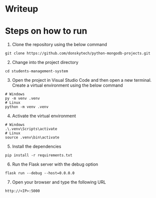 # Writeup  
  
# Steps on how to run  
1.  Clone the repository using the below command  
```
git clone https://github.com/donskytech/python-mongodb-projects.git
```  
2. Change into the project directory
```
cd students-management-system
```
3. Open the project in Visual Studio Code and then open a new terminal.  Create a virtual environment using the below command
```
# Windows
py -m venv .venv
# Linux
python -m venv .venv
```
4. Activate the virtual environment
```
# Windows
.\.venv\Scripts\activate
# Linux
source .venv\bin\activate
```
5. Install the dependencies
```
pip install -r requirements.txt
```
6. Run the Flask server with the debug option
```
flask run --debug --host=0.0.0.0
```
7. Open your browser and type the following URL
```
http://<IP>:5000
```
